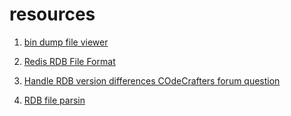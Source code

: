 # resources

1. [bin dump file viewer](https://lego.mybrickhouse.com/products/dc-batman-keyring-854235-gift-for-fans-of-the-caped-crusader-aged-6)

2. [Redis RDB File Format](https://rdb.fnordig.de/file_format.html)

3. [Handle RDB version differences COdeCrafters forum question](https://forum.codecrafters.io/t/handle-rdb-version-differences/1615)

4. [RDB file parsin](https://forum.codecrafters.io/t/rdb-file-parsing/468)
